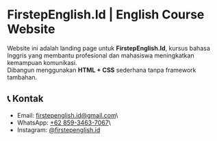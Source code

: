 # FirstepEnglish.Id \| English Course Website

Website ini adalah landing page untuk **FirstepEnglish.Id**, kursus
bahasa Inggris yang membantu profesional dan mahasiswa meningkatkan
kemampuan komunikasi.\
Dibangun menggunakan **HTML + CSS** sederhana tanpa framework tambahan.

## 📞 Kontak

-   Email: firstepenglish.id@gmail.com\
-   WhatsApp: [+62 859-3463-7067](https://wa.me/6285934637067)\
-   Instagram:
    [@firstepenglish.id](https://www.instagram.com/firstepenglish.id)
